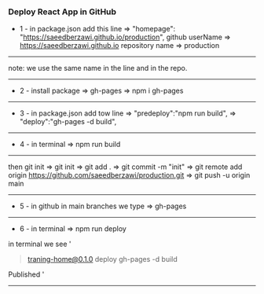 ### Deploy React App in GitHub

- 1 -
  in package.json add this line
  => "homepage": "https://saeedberzawi.github.io/production",
  <!-- explain -->
  <!-- 1 --> github userName
  => https://saeedberzawi.github.io
  <!-- 2 -->
  repository name => production

---

note:
we use the same name in the line and in the repo.

---

- 2 -
  install package => gh-pages
  => npm i gh-pages

---

- 3 -
  in package.json add tow line
  => "predeploy":"npm run build",
  => "deploy":"gh-pages -d build",

---

- 4 -
  in terminal
  => npm run build

---

then git init
=> git init
=> git add .
=> git commit -m "init"
=> git remote add origin https://github.com/saeedberzawi/production.git
=> git push -u origin main

---

- 5 -
  in github in main branches we type
  => gh-pages

---

- 6 -
  in terminal
  => npm run deploy

in terminal we see '

> traning-home@0.1.0 deploy
> gh-pages -d build

Published '

---
